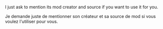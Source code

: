 I just ask to mention
its mod creator and source
if you want to use it for you.

Je demande juste de mentionner
son créateur et sa source de mod
si vous voulez l'utiliser pour vous.